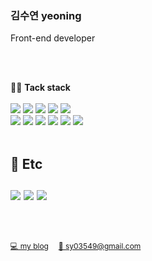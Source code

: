 ### 김수연 yeoning
Front-end developer

<br/>
<br/>

👷‍♂️ **Tack stack**  
<br/>
<img src="https://img.shields.io/badge/Javascript-F7DF1E?style=flat-square&logo=Javascript&logoColor=white"/>
<img src="https://img.shields.io/badge/React-61DAFB?style=flat-square&logo=React&logoColor=white"/>
<img src="https://img.shields.io/badge/TypeScript-3178C6?style=flat-square&logo=TypeScript&logoColor=white"/>
<img src="https://img.shields.io/badge/Next.js-000000?style=flat-square&logo=Next.js&logoColor=white"/>
<img src="https://img.shields.io/badge/SCSS-CC6699?style=flat-square&logo=Sass&logoColor=white"/> <br/>
<img src="https://img.shields.io/badge/styled components-DB7093?style=flat-square&logo=styledComponents&logoColor=white"/>
<img src="https://img.shields.io/badge/HTML5-E34F26?style=flat-square&logo=HTML5&logoColor=white"/>
<img src="https://img.shields.io/badge/CSS3-1572B6?style=flat-square&logo=CSS3&logoColor=white"/>
<img src="https://img.shields.io/badge/jQuery-0769AD?style=flat-square&logo=jQuery&logoColor=white"/>
<img src="https://img.shields.io/badge/Node.js-339933?style=flat-square&logo=Node.js&logoColor=white"/>
<img src="https://img.shields.io/badge/Webpack-8DD6F9?style=flat-square&logo=Webpack&logoColor=white"/>
<br/>
<br/>  

🎸 **Etc**  
<br/>
<img src="https://img.shields.io/badge/Bitbucket-0052CC?style=flat-square&logo=Bitbucket&logoColor=white"/>
<img src="https://img.shields.io/badge/Jira-0052CC?style=flat-square&logo=Jira&logoColor=white"/>
<img src="https://img.shields.io/badge/GitHub-181717?style=flat-square&logo=GitHub&logoColor=white"/>
<br/>
<br/>
--
<br/>
<a href="https://yeonlog.vercel.app/" target="_blank" style="font-size: 12px;">💻 my blog</a> &nbsp;&nbsp;
<a href="mailto:sy03549@gmail.com" style="font-size: 12px;">📧 sy03549@gmail.com</a>


